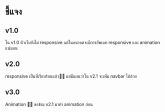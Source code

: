 # ชี้แจง
## v1.0
ใน v1.0 ตัวเว็บยังไม่ responsive แต่ในอนาคตจะมีการอัพเดท responsive และ animation แน่นอน

## v2.0
responsive เป็นที่เรียบร้อนแล้ว🎉🎉 แต่มีแผนว่าใน v2.1 จะเพิ่ม navbar ไปด้วย

## v3.0
Animation 🤩🎊 ขอข้าม v2.1 มาทำ animation ก่อน